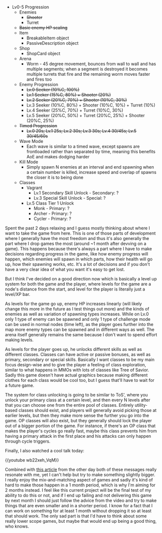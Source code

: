 <!--
title: 20210113
-->

* Lv0-5 Progression
  * Enemies
    * ~~Shooter~~
    * Turret
  * ~~Basic enemy HP scaling~~
  * Item
    * BreakableItem object
    * PassiveDescription object
  * Shop
    * ShopCard object
  * Arena
    * Worm - 45 degree movement, bounces from wall to wall and has multiple segments; when a segment is destroyed it becomes multiple turrets that fire and the remaining worm moves faster and fires too
  * Enemy Progression
    * ~~Lv.0 Seeker (10%C, 100%)~~
    * ~~Lv.1 Seeker (15%C, 80%) + Shooter (20%)~~
    * ~~Lv.2 Seeker (20%C, 70%) + Shooter (10%C, 30%)~~
    * Lv.3 Seeker (10%C, 80%) + Shooter (10%C, 10%) + Turret (10%)
    * Lv.4 Seeker (25%C, 70%) + Turret (10%C, 30%)
    * Lv.5 Seeker (20%C, 50%) + Turret (20%C, 25%) + Shooter (20%C, 25%)
  * ~~Timed Progression~~
    * ~~Lv.0 20s; Lv.1 25s; Lv.2 30s; Lv.3 30s; Lv.4 30/45s; Lv.5 30/45/60s~~
  * Wave Mode
    * Each wave is similar to a timed wave, except spawns are frontloaded rather than separated by time, meaning this benefits AoE and makes dodging harder
  * Kill Mode
    * Simply spawn N enemies at an interval and end spawning when a certain number is killed, increase speed and overlap of spawns the closer it is to being done
  * Classes
    * Vagrant
      * Lv.1 Secondary Skill Unlock - Secondary: ?
      * Lv.3 Special Skill Unlock - Special: ?
    * Lv.5 Class Tier 1 Unlock
      * Monk - Primary: ?
      * Archer - Primary: ?
      * Cycler - Primary: ?

Spent the past 2 days relaxing and I guess mostly thinking about where I want to take the game from here. This is one of those parts of development where I generally have the most freedom and thus it's
also generally the part where I drop games the most (around ~1 month after devving on a game). This happens because there's always a part where I have to make decisions regarding progress in the game,
like how enemy progress will happen, which enemies will spawn in which parts, how their health will go up, how their spawning works, etc. It's a lot of decisions and if you don't have a very clear idea
of what you want it's easy to get lost.

But I think I've decided on a good direction now which is basically a level up system for both the game and the player, where levels for the game are a node's distance from the start, and level for
the player is literally just a level/XP bar.

As levels for the game go up, enemy HP increases linearly (will likely change this more in the future as I test things out more) and the kinds of enemies
as well as variation of spawning types increases. While on Lv.0 only 1 type of enemy can be spawned and only 1 type of challenge mode can be used in normal nodes (time left), as the player goes
further into the map more enemy types can be spawned and in different ways as well. The arena itself generally remains the same because I don't want to spend effort making levels.

As levels for the player goes up, he unlocks different skills as well as different classes. Classes can have active or passive bonuses, as well as primary, secondary or special skills. Basically I want
classes to be my main focus design-wise and to give the player a feeling of class exploration, similar to what happens in MMOs with lots of classes like Tree of Savior. Sadly this game doesn't have
actual graphics because making different clothes for each class would be cool too, but I guess that'll have to wait for a future game.

The system for class unlocking is going to be similar to ToS', where you unlock your primary class at a certain level, and then every N levels after that you can choose one from the entire pool of classes.
Entirely utility-based classes should exist, and players will generally avoid picking those at earlier levels, but then they make more sense the further you go into the game. OP classes will also exist,
but they generally should lock the player out of a bigger portion of the game. For instance, if there's an OP class that makes the player's cycles go really fast, maybe this class prevents him from having
a primary attack in the first place and his attacks can only happen through cycle triggers.

Finally, I also watched a cool talk today:

{{youtube wb22xeh_VqM}}

Combined with [this article](https://howtomarketagame.com/2021/01/04/happy-2021-you-are-going-to-finish-a-game-this-year/) from the other day both of these messages really resonate with me, yet I can't help
but try to make something slightly bigger. I really enjoy the mix-and-matching aspect of games and sadly it's kind of hard to make those happen in a 1 month period, which is why I'm aiming for 2 months
instead. I feel like this current project will be the final test of my ability to do this or not, and if I end up failing and not delivering this game by next month I should just follow the advice from 
the video and try to make things that are even smaller and in a shorter period. I know for a fact that I can work on something for at least 1 month without dropping it so at least that should work. The only
sad part is that I'd have to think about some really lower scope games, but maybe that would end up being a good thing, who knows.
